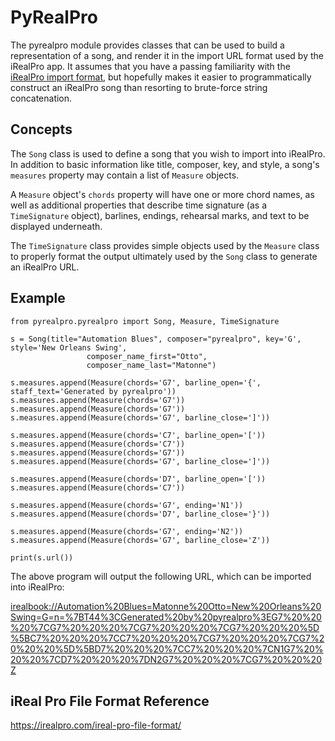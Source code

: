 # PyRealPro

The pyrealpro module provides classes that can be used to build a representation of a song, and render it in the import
URL format used by the iRealPro app.  It assumes that you have a passing familiarity with the 
[iRealPro import format](https://irealpro.com/ireal-pro-file-format/), but hopefully makes it easier to programmatically 
construct an iRealPro song than resorting to brute-force string concatenation.

## Concepts

The `Song` class is used to define a song that you wish to import into iRealPro. In addition to basic information like
title, composer, key, and style, a song's `measures` property may contain a list of `Measure` objects.

A `Measure` object's `chords` property will have one or more chord names, as well as additional properties that describe
time signature (as a `TimeSignature` object), barlines, endings, rehearsal marks, and text to be displayed underneath.

The `TimeSignature` class provides simple objects used by the `Measure` class to properly format the output ultimately
used by the `Song` class to generate an iRealPro URL.

## Example

```
from pyrealpro.pyrealpro import Song, Measure, TimeSignature

s = Song(title="Automation Blues", composer="pyrealpro", key='G', style='New Orleans Swing',
                 composer_name_first="Otto",
                 composer_name_last="Matonne")

s.measures.append(Measure(chords='G7', barline_open='{', staff_text='Generated by pyrealpro'))
s.measures.append(Measure(chords='G7'))
s.measures.append(Measure(chords='G7'))
s.measures.append(Measure(chords='G7', barline_close=']'))

s.measures.append(Measure(chords='C7', barline_open='['))
s.measures.append(Measure(chords='C7'))
s.measures.append(Measure(chords='G7'))
s.measures.append(Measure(chords='G7', barline_close=']'))

s.measures.append(Measure(chords='D7', barline_open='['))
s.measures.append(Measure(chords='C7'))

s.measures.append(Measure(chords='G7', ending='N1'))
s.measures.append(Measure(chords='D7', barline_close='}'))

s.measures.append(Measure(chords='G7', ending='N2'))
s.measures.append(Measure(chords='G7', barline_close='Z'))

print(s.url())

```

The above program will output the following URL, which can be imported into iRealPro:

[irealbook://Automation%20Blues=Matonne%20Otto=New%20Orleans%20Swing=G=n=%7BT44%3CGenerated%20by%20pyrealpro%3EG7%20%20%20%7CG7%20%20%20%7CG7%20%20%20%7CG7%20%20%20%5D%5BC7%20%20%20%7CC7%20%20%20%7CG7%20%20%20%7CG7%20%20%20%5D%5BD7%20%20%20%7CC7%20%20%20%7CN1G7%20%20%20%7CD7%20%20%20%7DN2G7%20%20%20%7CG7%20%20%20Z](irealbook://Automation%20Blues=Matonne%20Otto=New%20Orleans%20Swing=G=n=%7BT44%3CGenerated%20by%20pyrealpro%3EG7%20%20%20%7CG7%20%20%20%7CG7%20%20%20%7CG7%20%20%20%5D%5BC7%20%20%20%7CC7%20%20%20%7CG7%20%20%20%7CG7%20%20%20%5D%5BD7%20%20%20%7CC7%20%20%20%7CN1G7%20%20%20%7CD7%20%20%20%7DN2G7%20%20%20%7CG7%20%20%20Z)

## iReal Pro File Format Reference

<https://irealpro.com/ireal-pro-file-format/>
